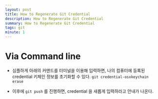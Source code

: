 ```yaml
---
layout: post
title: How to Regenerate Git Credential
description: How to Regenerate Git Credential
summary: How to Regenerate Git Credential
tags: git
minute: 1
---
```


# Via Command line
- 심플하게 아래의 커맨드를 터미널을 이용해 입력하면, 나의 컴퓨터에 등록된 credential 키체인 정보를 초기화할 수 있다.
`git credential-osxkeychain erase`

- 이후에 `git push` 를 진행하면, credential 을 새롭게 입력하라고 안내가 나온다. 